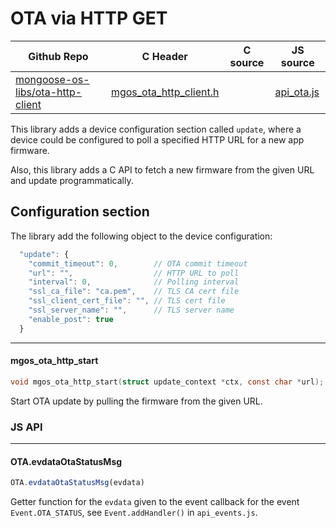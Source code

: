 # OTA via HTTP GET
| Github Repo | C Header | C source  | JS source |
| ----------- | -------- | --------  | ----------------- |
| [mongoose-os-libs/ota-http-client](https://github.com/mongoose-os-libs/ota-http-client) | [mgos_ota_http_client.h](https://github.com/mongoose-os-libs/ota-http-client/tree/master/include/mgos_ota_http_client.h) | &nbsp;  | [api_ota.js](https://github.com/mongoose-os-libs/ota-http-client/tree/master/mjs_fs/api_ota.js)         |



This library adds a device configuration section called `update`, where
a device could be configured to poll a specified HTTP URL for a new
app firmware.

Also, this library adds a C API to fetch a new firmware from the given
URL and update programmatically.

## Configuration section

The library add the following object to the device configuration:


```javascript
  "update": {
    "commit_timeout": 0,        // OTA commit timeout
    "url": "",                  // HTTP URL to poll
    "interval": 0,              // Polling interval
    "ssl_ca_file": "ca.pem",    // TLS CA cert file
    "ssl_client_cert_file": "", // TLS cert file
    "ssl_server_name": "",      // TLS server name
    "enable_post": true
  }
```



 ----- 
#### mgos_ota_http_start

```c
void mgos_ota_http_start(struct update_context *ctx, const char *url);
```
 Start OTA update by pulling the firmware from the given URL. 

### JS API

 --- 
#### OTA.evdataOtaStatusMsg

```javascript
OTA.evdataOtaStatusMsg(evdata)
```
Getter function for the `evdata` given to the event callback for the event
`Event.OTA_STATUS`, see `Event.addHandler()` in `api_events.js`.
